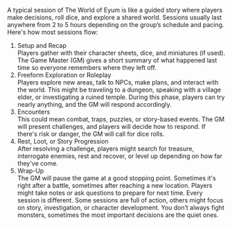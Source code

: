 A typical session of The World of Eyum is like a guided story where players make decisions, roll dice, and explore a shared world. Sessions usually last anywhere from 2 to 5 hours depending on the group’s schedule and pacing. Here's how most sessions flow:
1. Setup and Recap  
    Players gather with their character sheets, dice, and miniatures (if used). The Game Master (GM) gives a short summary of what happened last time so everyone remembers where they left off.
2. Freeform Exploration or Roleplay  
    Players explore new areas, talk to NPCs, make plans, and interact with the world. This might be traveling to a dungeon, speaking with a village elder, or investigating a ruined temple. During this phase, players can try nearly anything, and the GM will respond accordingly.
3. Encounters  
    This could mean combat, traps, puzzles, or story-based events. The GM will present challenges, and players will decide how to respond. If there's risk or danger, the GM will call for dice rolls.
4. Rest, Loot, or Story Progression  
    After resolving a challenge, players might search for treasure, interrogate enemies, rest and recover, or level up depending on how far they've come.
5. Wrap-Up  
    The GM will pause the game at a good stopping point. Sometimes it's right after a battle, sometimes after reaching a new location. Players might take notes or ask questions to prepare for next time.
Every session is different. Some sessions are full of action, others might focus on story, investigation, or character development. You don’t always fight monsters, sometimes the most important decisions are the quiet ones.